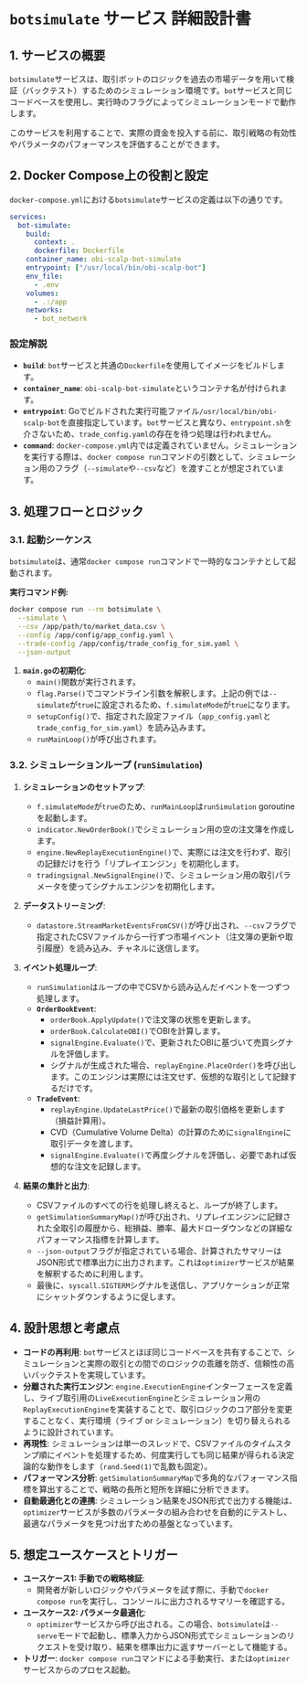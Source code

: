 # `botsimulate` サービス 詳細設計書

## 1. サービスの概要

`botsimulate`サービスは、取引ボットのロジックを過去の市場データを用いて検証（バックテスト）するためのシミュレーション環境です。`bot`サービスと同じコードベースを使用し、実行時のフラグによってシミュレーションモードで動作します。

このサービスを利用することで、実際の資金を投入する前に、取引戦略の有効性やパラメータのパフォーマンスを評価することができます。

## 2. Docker Compose上の役割と設定

`docker-compose.yml`における`botsimulate`サービスの定義は以下の通りです。

```yaml
services:
  bot-simulate:
    build:
      context: .
      dockerfile: Dockerfile
    container_name: obi-scalp-bot-simulate
    entrypoint: ["/usr/local/bin/obi-scalp-bot"]
    env_file:
      - .env
    volumes:
      - .:/app
    networks:
      - bot_network
```

### 設定解説

- **`build`**: `bot`サービスと共通の`Dockerfile`を使用してイメージをビルドします。
- **`container_name`**: `obi-scalp-bot-simulate`というコンテナ名が付けられます。
- **`entrypoint`**: Goでビルドされた実行可能ファイル`/usr/local/bin/obi-scalp-bot`を直接指定しています。`bot`サービスと異なり、`entrypoint.sh`を介さないため、`trade_config.yaml`の存在を待つ処理は行われません。
- **`command`**: `docker-compose.yml`内では定義されていません。シミュレーションを実行する際は、`docker compose run`コマンドの引数として、シミュレーション用のフラグ（`--simulate`や`--csv`など）を渡すことが想定されています。

## 3. 処理フローとロジック

### 3.1. 起動シーケンス

`botsimulate`は、通常`docker compose run`コマンドで一時的なコンテナとして起動されます。

**実行コマンド例:**
```bash
docker compose run --rm botsimulate \
  --simulate \
  --csv /app/path/to/market_data.csv \
  --config /app/config/app_config.yaml \
  --trade-config /app/config/trade_config_for_sim.yaml \
  --json-output
```

1.  **`main.go`の初期化**:
    -   `main()`関数が実行されます。
    -   `flag.Parse()`でコマンドライン引数を解釈します。上記の例では`--simulate`が`true`に設定されるため、`f.simulateMode`が`true`になります。
    -   `setupConfig()`で、指定された設定ファイル（`app_config.yaml`と`trade_config_for_sim.yaml`）を読み込みます。
    -   `runMainLoop()`が呼び出されます。

### 3.2. シミュレーションループ (`runSimulation`)

1.  **シミュレーションのセットアップ**:
    -   `f.simulateMode`が`true`のため、`runMainLoop`は`runSimulation` goroutineを起動します。
    -   `indicator.NewOrderBook()`でシミュレーション用の空の注文簿を作成します。
    -   `engine.NewReplayExecutionEngine()`で、実際には注文を行わず、取引の記録だけを行う「リプレイエンジン」を初期化します。
    -   `tradingsignal.NewSignalEngine()`で、シミュレーション用の取引パラメータを使ってシグナルエンジンを初期化します。

2.  **データストリーミング**:
    -   `datastore.StreamMarketEventsFromCSV()`が呼び出され、`--csv`フラグで指定されたCSVファイルから一行ずつ市場イベント（注文簿の更新や取引履歴）を読み込み、チャネルに送信します。

3.  **イベント処理ループ**:
    -   `runSimulation`はループの中でCSVから読み込んだイベントを一つずつ処理します。
    -   **`OrderBookEvent`**:
        -   `orderBook.ApplyUpdate()`で注文簿の状態を更新します。
        -   `orderBook.CalculateOBI()`でOBIを計算します。
        -   `signalEngine.Evaluate()`で、更新されたOBIに基づいて売買シグナルを評価します。
        -   シグナルが生成された場合、`replayEngine.PlaceOrder()`を呼び出します。このエンジンは実際には注文せず、仮想的な取引として記録するだけです。
    -   **`TradeEvent`**:
        -   `replayEngine.UpdateLastPrice()`で最新の取引価格を更新します（損益計算用）。
        -   CVD（Cumulative Volume Delta）の計算のために`signalEngine`に取引データを渡します。
        -   `signalEngine.Evaluate()`で再度シグナルを評価し、必要であれば仮想的な注文を記録します。

4.  **結果の集計と出力**:
    -   CSVファイルのすべての行を処理し終えると、ループが終了します。
    -   `getSimulationSummaryMap()`が呼び出され、リプレイエンジンに記録された全取引の履歴から、総損益、勝率、最大ドローダウンなどの詳細なパフォーマンス指標を計算します。
    -   `--json-output`フラグが指定されている場合、計算されたサマリーはJSON形式で標準出力に出力されます。これは`optimizer`サービスが結果を解釈するために利用します。
    -   最後に、`syscall.SIGTERM`シグナルを送信し、アプリケーションが正常にシャットダウンするように促します。

## 4. 設計思想と考慮点

-   **コードの再利用**: `bot`サービスとほぼ同じコードベースを共有することで、シミュレーションと実際の取引との間でのロジックの乖離を防ぎ、信頼性の高いバックテストを実現しています。
-   **分離された実行エンジン**: `engine.ExecutionEngine`インターフェースを定義し、ライブ取引用の`LiveExecutionEngine`とシミュレーション用の`ReplayExecutionEngine`を実装することで、取引ロジックのコア部分を変更することなく、実行環境（ライブ or シミュレーション）を切り替えられるように設計されています。
-   **再現性**: シミュレーションは単一のスレッドで、CSVファイルのタイムスタンプ順にイベントを処理するため、何度実行しても同じ結果が得られる決定論的な動作をします（`rand.Seed(1)`で乱数も固定）。
-   **パフォーマンス分析**: `getSimulationSummaryMap`で多角的なパフォーマンス指標を算出することで、戦略の長所と短所を詳細に分析できます。
-   **自動最適化との連携**: シミュレーション結果をJSON形式で出力する機能は、`optimizer`サービスが多数のパラメータの組み合わせを自動的にテストし、最適なパラメータを見つけ出すための基盤となっています。

## 5. 想定ユースケースとトリガー

-   **ユースケース1: 手動での戦略検証**:
    -   開発者が新しいロジックやパラメータを試す際に、手動で`docker compose run`を実行し、コンソールに出力されるサマリーを確認する。
-   **ユースケース2: パラメータ最適化**:
    -   `optimizer`サービスから呼び出される。この場合、`botsimulate`は`--serve`モードで起動し、標準入力からJSON形式でシミュレーションのリクエストを受け取り、結果を標準出力に返すサーバーとして機能する。
-   **トリガー**: `docker compose run`コマンドによる手動実行、または`optimizer`サービスからのプロセス起動。
